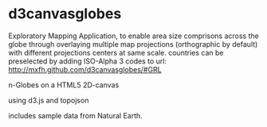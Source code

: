 d3canvasglobes
==============

Exploratory Mapping Application,
to enable area size comprisons across the globe
through overlaying multiple map projections (orthographic by default)
with different projections centers at same scale.
countries can be preselected by adding ISO-Alpha 3 codes to url:
http://mxfh.github.com/d3canvasglobes/#GRL

n-Globes on a HTML5 2D-canvas 

using d3.js and topojson

includes sample data from Natural Earth.
